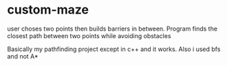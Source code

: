 # custom-maze
user choses two points then builds barriers in between. Program finds the closest path between two points while avoiding obstacles

Basically my pathfinding project except in c++ and it works. Also i used bfs and not A*
